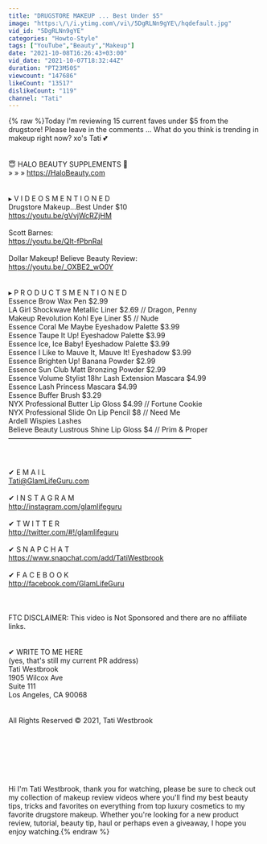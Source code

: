 ```yaml
---
title: "DRUGSTORE MAKEUP ... Best Under $5"
image: "https:\/\/i.ytimg.com\/vi\/5DgRLNn9gYE\/hqdefault.jpg"
vid_id: "5DgRLNn9gYE"
categories: "Howto-Style"
tags: ["YouTube","Beauty","Makeup"]
date: "2021-10-08T16:26:43+03:00"
vid_date: "2021-10-07T18:32:44Z"
duration: "PT23M50S"
viewcount: "147686"
likeCount: "13517"
dislikeCount: "119"
channel: "Tati"
---
```

{% raw %}Today I'm reviewing 15 current faves under $5 from the drugstore!  Please leave in the comments ... What do you think is trending in makeup right now?  xo's Tati 💕 <br /><br /><br />😇  HALO BEAUTY SUPPLEMENTS 🥝 <br />» » » <a rel="nofollow" target="blank" href="https://HaloBeauty.com">https://HaloBeauty.com</a><br /><br /><br />▸ V I D E O S  M E N T I O N E D <br />Drugstore Makeup...Best Under $10 <br /><a rel="nofollow" target="blank" href="https://youtu.be/gVvjWcRZjHM">https://youtu.be/gVvjWcRZjHM</a> <br /><br />Scott Barnes:<br /><a rel="nofollow" target="blank" href="https://youtu.be/QIt-fPbnRaI">https://youtu.be/QIt-fPbnRaI</a> <br /><br />Dollar Makeup! Believe Beauty Review:<br /><a rel="nofollow" target="blank" href="https://youtu.be/_OXBE2_wO0Y">https://youtu.be/_OXBE2_wO0Y</a> <br /><br /><br />▸ P R O D U C T S  M E N T I O N E D <br />Essence Brow Wax Pen $2.99<br />LA Girl Shockwave Metallic Liner $2.69 // Dragon, Penny<br />Makeup Revolution Kohl Eye Liner $5 // Nude<br />Essence Coral Me Maybe Eyeshadow Palette $3.99<br />Essence Taupe It Up! Eyeshadow Palette $3.99<br />Essence Ice, Ice Baby! Eyeshadow Palette $3.99<br />Essence I Like to Mauve It, Mauve It! Eyeshadow $3.99<br />Essence Brighten Up! Banana Powder $2.99<br />Essence Sun Club Matt Bronzing Powder $2.99<br />Essence Volume Stylist 18hr Lash Extension Mascara $4.99<br />Essence Lash Princess Mascara $4.99<br />Essence Buffer Brush $3.29<br />NYX Professional Butter Lip Gloss $4.99 // Fortune Cookie<br />NYX Professional Slide On Lip Pencil $8 // Need Me<br />Ardell Wispies Lashes<br />Believe Beauty Lustrous Shine Lip Gloss $4 // Prim &amp; Proper <br />——————————————————————————<br /><br /><br /><br />✔﻿ E M A I L<br />Tati@GlamLifeGuru.com<br /><br />✔﻿ I N S T A G R A M<br /><a rel="nofollow" target="blank" href="http://instagram.com/glamlifeguru">http://instagram.com/glamlifeguru</a><br /><br />✔﻿ T W I T T E R<br /><a rel="nofollow" target="blank" href="http://twitter.com/#!/glamlifeguru">http://twitter.com/#!/glamlifeguru</a><br /><br />✔﻿ S N A P C H A T<br /><a rel="nofollow" target="blank" href="https://www.snapchat.com/add/TatiWestbrook">https://www.snapchat.com/add/TatiWestbrook</a><br /><br />✔﻿ F A C E B O O K<br /><a rel="nofollow" target="blank" href="http://facebook.com/GlamLifeGuru">http://facebook.com/GlamLifeGuru</a><br /><br /><br /><br />FTC DISCLAIMER:  This video is Not Sponsored and there are no affiliate links.<br /><br /><br />✔﻿ WRITE TO ME HERE <br />(yes, that's still my current PR address)<br />Tati Westbrook<br />1905 Wilcox Ave<br />Suite 111<br />Los Angeles, CA  90068<br /><br /><br />All Rights Reserved © 2021, Tati Westbrook <br /><br /><br /><br /><br /><br /><br /><br />Hi I'm Tati Westbrook, thank you for watching, please be sure to check out my collection of makeup review videos where you'll find my best beauty tips, tricks and favorites on everything from top luxury cosmetics to my favorite drugstore makeup. Whether you're looking for a new product review, tutorial, beauty tip, haul or perhaps even a giveaway, I hope you enjoy watching.{% endraw %}
